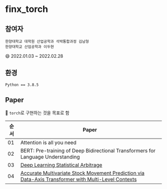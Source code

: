 # finx_torch

## 참여자
~~~
한양대학교 대학원 산업공학과 석박통합과정 김남형
한양대학교 산업공학과 이두현
~~~
😄 2022.01.03 ~ 2022.02.28 

## 환경
~~~
Python == 3.8.5
~~~
## Paper

🍕 `torch`로 구현하는 것을 목표로 함

순서|Paper
----|----
01| Attention is all you need
02|BERT: Pre-training of Deep Bidirectional Transformers for Language Understanding
03|[Deep Learning Statistical Arbitrage](https://arxiv.org/abs/2106.04028)
04|[Accurate Multivariate Stock Movement Prediction via Data-Axis Transformer with Multi-Level Contexts](https://dl.acm.org/doi/10.1145/3447548.3467297)

~~~

